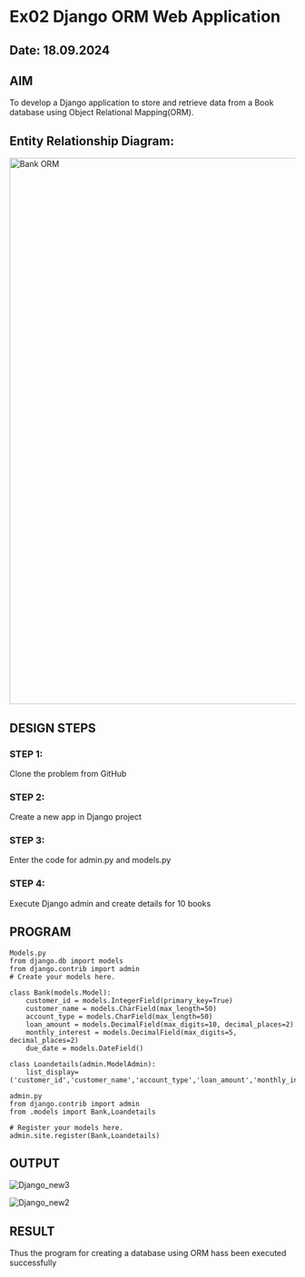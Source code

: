 # Ex02 Django ORM Web Application
## Date: 18.09.2024

## AIM
To develop a Django application to store and retrieve data from a Book database using Object Relational Mapping(ORM).

## Entity Relationship Diagram:

<img width="963" alt="Bank ORM" src="https://github.com/user-attachments/assets/87b846e0-18df-406d-a276-21a83fe6da4d">

## DESIGN STEPS

### STEP 1:
Clone the problem from GitHub

### STEP 2:
Create a new app in Django project

### STEP 3:
Enter the code for admin.py and models.py

### STEP 4:
Execute Django admin and create details for 10 books

## PROGRAM

```
Models.py 
from django.db import models
from django.contrib import admin
# Create your models here.

class Bank(models.Model):
    customer_id = models.IntegerField(primary_key=True)
    customer_name = models.CharField(max_length=50)
    account_type = models.CharField(max_length=50)
    loan_amount = models.DecimalField(max_digits=10, decimal_places=2)  
    monthly_interest = models.DecimalField(max_digits=5, decimal_places=2)  
    due_date = models.DateField()

class Loandetails(admin.ModelAdmin):
    list_display= ('customer_id','customer_name','account_type','loan_amount','monthly_interest','due_date')

admin.py 
from django.contrib import admin
from .models import Bank,Loandetails

# Register your models here.
admin.site.register(Bank,Loandetails)
```

## OUTPUT
![Django_new3](https://github.com/user-attachments/assets/e1cf7ad6-b50b-40a8-8826-a056253fe2fc)

![Django_new2](https://github.com/user-attachments/assets/e8bd342e-6241-4eb9-ad08-3af742eee115)


## RESULT
Thus the program for creating a database using ORM hass been executed successfully
